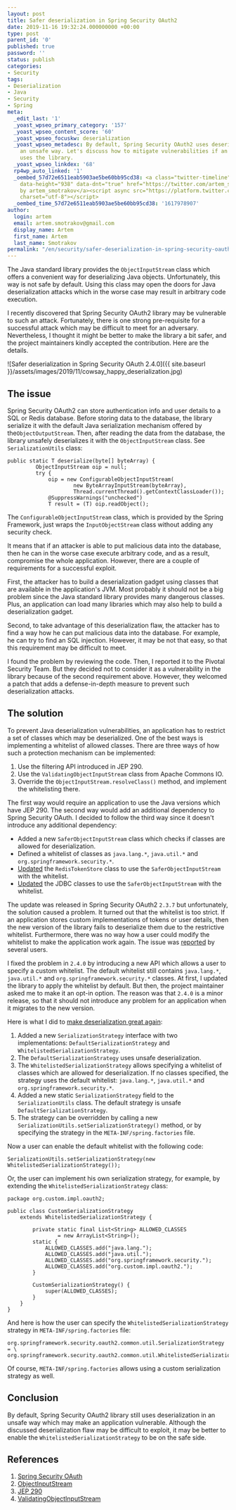 ```yaml
---
layout: post
title: Safer deserialization in Spring Security OAuth2
date: 2019-11-16 19:32:24.000000000 +00:00
type: post
parent_id: '0'
published: true
password: ''
status: publish
categories:
- Security
tags:
- Deserialization
- Java
- Security
- Spring
meta:
  _edit_last: '1'
  _yoast_wpseo_primary_category: '157'
  _yoast_wpseo_content_score: '60'
  _yoast_wpseo_focuskw: deserialization
  _yoast_wpseo_metadesc: By default, Spring Security OAuth2 uses deserialization in
    an unsafe way. Let's discuss how to mitigate vulnerabilities if an application
    uses the library.
  _yoast_wpseo_linkdex: '68'
  rp4wp_auto_linked: '1'
  _oembed_57d72e6511eab5903ae5be60bb95cd38: <a class="twitter-timeline" data-width="625"
    data-height="938" data-dnt="true" href="https://twitter.com/artem_smotrakov?ref_src=twsrc%5Etfw">Tweets
    by artem_smotrakov</a><script async src="https://platform.twitter.com/widgets.js"
    charset="utf-8"></script>
  _oembed_time_57d72e6511eab5903ae5be60bb95cd38: '1617978907'
author:
  login: artem
  email: artem.smotrakov@gmail.com
  display_name: Artem
  first_name: Artem
  last_name: Smotrakov
permalink: "/en/security/safer-deserialization-in-spring-security-oauth.html"
---
```

<!-- wp:paragraph -->

The Java standard library provides the `ObjectInputStream` class which offers a convenient way for deserializing Java objects. Unfortunately, this way is not safe by default. Using this class may open the doors for Java deserialization attacks which in the worse case may result in arbitrary code execution.

<!-- /wp:paragraph -->

<!-- wp:paragraph -->

I recently discovered that Spring Security OAuth2 library may be vulnerable to such an attack. Fortunately, there is one strong pre-requisite for a successful attack which may be difficult to meet for an adversary. Nevertheless, I thought it might be better to make the library a bit safer, and the project maintainers kindly accepted the contribution. Here are the details.

<!-- /wp:paragraph -->

<!-- wp:image {"id":3656,"sizeSlug":"large","className":"noborder"} -->

![Safer deserialization in Spring Security OAuth 2.4.0]({{ site.baseurl }}/assets/images/2019/11/cowsay_happy_deserialization.jpg)

<!-- /wp:image -->

<!-- wp:more -->  
<!--more-->  
<!-- /wp:more -->

<!-- wp:heading -->

## The issue

<!-- /wp:heading -->

<!-- wp:paragraph -->

Spring Security OAuth2 can store authentication info and user details to a SQL or Redis database. Before storing data to the database, the library serialize it with the default Java serialization mechanism offered by the`ObjectOutputStream`. Then, after reading the data from the database, the library unsafely deserializes it with the `ObjectInputStream` class. See `SerializationUtils` class:

<!-- /wp:paragraph -->

<!-- wp:code {"className":"console"} -->

```
public static T deserialize(byte[] byteArray) {
         ObjectInputStream oip = null;
         try {
             oip = new ConfigurableObjectInputStream(
                     new ByteArrayInputStream(byteArray),
                     Thread.currentThread().getContextClassLoader());
             @SuppressWarnings("unchecked")
             T result = (T) oip.readObject();
```

<!-- /wp:code -->

<!-- wp:paragraph -->

The `ConfigurableObjectInputStream` class, which is provided by the Spring Framework, just wraps the `InputObjectStream` class without adding any security check.

<!-- /wp:paragraph -->

<!-- wp:paragraph -->

It means that if an attacker is able to put malicious data into the database, then he can in the worse case execute arbitrary code, and as a result, compromise the whole application. However, there are a couple of requirements for a successful exploit.

<!-- /wp:paragraph -->

<!-- wp:paragraph -->

First, the attacker has to build a deserialization gadget using classes that are available in the application's JVM. Most probably it should not be a big problem since the Java standard library provides many dangerous classes. Plus, an application can load many libraries which may also help to build a deserialization gadget.

<!-- /wp:paragraph -->

<!-- wp:paragraph -->

Second, to take advantage of this deserialization flaw, the attacker has to find a way how he can put malicious data into the database. For example, he can try to find an SQL injection. However, it may be not that easy, so that this requirement may be difficult to meet.

<!-- /wp:paragraph -->

<!-- wp:paragraph -->

I found the problem by reviewing the code. Then, I reported it to the Pivotal Security Team. But they decided not to consider it as a vulnerability in the library because of the second requirement above. However, they welcomed a patch that adds a defense-in-depth measure to prevent such deserialization attacks.

<!-- /wp:paragraph -->

<!-- wp:heading -->

## The solution

<!-- /wp:heading -->

<!-- wp:paragraph -->

To prevent Java deserialization vulnerabilities, an application has to restrict a set of classes which may be deserialized. One of the best ways is implementing a whitelist of allowed classes. There are three ways of how such a protection mechanism can be implemented:

<!-- /wp:paragraph -->

<!-- wp:list {"ordered":true} -->

1. Use the filtering API introduced in JEP 290.
2. Use the `ValidatingObjectInputStream` class from Apache Commons IO.
3. Override the `ObjectInputStream.resolveClass()` method, and implement the whitelisting there.

<!-- /wp:list -->

<!-- wp:paragraph -->

The first way would require an application to use the Java versions which have JEP 290. The second way would add an additional dependency to Spring Security OAuth. I decided to follow the third way since it doesn't introduce any additional dependency:

<!-- /wp:paragraph -->

<!-- wp:list -->

- Added a new `SaferObjectInputStream` class which checks if classes are allowed for deserialization.
- Defined a whitelist of classes as `java.lang.*`, `java.util.*` and `org.springframework.security.*`.
- [Updated](https://github.com/spring-projects/spring-security-oauth/pull/1703) the `RedisTokenStore` class to use the `SaferObjectInputStream` with the whitelist.
- [Updated](https://github.com/spring-projects/spring-security-oauth/pull/1760) the JDBC classes to use the `SaferObjectInputStream` with the whitelist.

<!-- /wp:list -->

<!-- wp:paragraph -->

The update was released in Spring Security OAuth2 `2.3.7` but unfortunately, the solution caused a problem. It turned out that the whitelist is too strict. If an application stores custom implementations of tokens or user details, then the new version of the library fails to deserialize them due to the restrictive whitelist. Furthermore, there was no way how a user could modify the whitelist to make the application work again. The issue was [reported](https://github.com/spring-projects/spring-security-oauth/issues/1759#issuecomment-543076614) by several users.

<!-- /wp:paragraph -->

<!-- wp:paragraph -->

I fixed the problem in `2.4.0` by introducing a new API which allows a user to specify a custom whitelist. The default whitelist still contains `java.lang.*`, `java.util.*` and `org.springframework.security.*` classes. At first, I updated the library to apply the whitelist by default. But then, the project maintainer asked me to make it an opt-in option. The reason was that `2.4.0` is a minor release, so that it should not introduce any problem for an application when it migrates to the new version.

<!-- /wp:paragraph -->

<!-- wp:paragraph -->

Here is what I did to [make deserialization great again](https://github.com/spring-projects/spring-security-oauth/pull/1784):

<!-- /wp:paragraph -->

<!-- wp:list {"ordered":true} -->

1. Added a new `SerializationStrategy` interface with two implementations: `DefaultSerializationStrategy` and `WhitelistedSerializationStrategy`.
2. The `DefaultSerializationStrategy` uses unsafe deserialization.
3. The `WhitelistedSerializationStrategy` allows specifying a whitelist of classes which are allowed for deserialization. If no classes specified, the strategy uses the default whitelist: `java.lang.*`, `java.util.*` and `org.springframework.security.*`.
4. Added a new static `SerializationStrategy` field to the `SerializationUtils` class. The default strategy is unsafe `DefaultSerializationStrategy`.
5. The strategy can be overridden by calling a new `SerializationUtils.setSerializationStrategy()` method, or by specifying the strategy in the `META-INF/spring.factories` file.

<!-- /wp:list -->

<!-- wp:paragraph -->

Now a user can enable the default whitelist with the following code:

<!-- /wp:paragraph -->

<!-- wp:code {"className":"console"} -->

```
SerializationUtils.setSerializationStrategy(new WhitelistedSerializationStrategy());
```

<!-- /wp:code -->

<!-- wp:paragraph -->

Or, the user can implement his own serialization strategy, for example, by extending the `WhitelistedSerializationStrategy` class:

<!-- /wp:paragraph -->

<!-- wp:code {"className":"console"} -->

```
package org.custom.impl.oauth2;

public class CustomSerializationStrategy
    extends WhitelistedSerializationStrategy {

        private static final List<String> ALLOWED_CLASSES 
                = new ArrayList<String>();
        static {
            ALLOWED_CLASSES.add("java.lang.");
            ALLOWED_CLASSES.add("java.util.");
            ALLOWED_CLASSES.add("org.springframework.security.");
            ALLOWED_CLASSES.add("org.custom.impl.oauth2.");
        }

        CustomSerializationStrategy() {
            super(ALLOWED_CLASSES);
        }
    }
}
```

<!-- /wp:code -->

<!-- wp:paragraph -->

And here is how the user can specify the `WhitelistedSerializationStrategy` strategy in `META-INF/spring.factories` file:

<!-- /wp:paragraph -->

<!-- wp:preformatted {"className":"console"} -->

```
org.springframework.security.oauth2.common.util.SerializationStrategy = \
org.springframework.security.oauth2.common.util.WhitelistedSerializationStrategy
```

<!-- /wp:preformatted -->

<!-- wp:paragraph -->

Of course, `META-INF/spring.factories` allows using a custom serialization strategy as well.

<!-- /wp:paragraph -->

<!-- wp:heading -->

## Conclusion

<!-- /wp:heading -->

<!-- wp:paragraph -->

By default, Spring Security OAuth2 library still uses deserialization in an unsafe way which may make an application vulnerable. Although the discussed deserialization flaw may be difficult to exploit, it may be better to enable the `WhitelistedSerializationStrategy` to be on the safe side.

<!-- /wp:paragraph -->

<!-- wp:heading -->

## References

<!-- /wp:heading -->

<!-- wp:list {"ordered":true} -->

1. [Spring Security OAuth](https://github.com/spring-projects/spring-security-oauth)
2. [ObjectInputStream](https://docs.oracle.com/javase/8/docs/api/java/io/ObjectInputStream.html)
3. [JEP 290](https://openjdk.java.net/jeps/290)
4. [ValidatingObjectInputStream](https://commons.apache.org/proper/commons-io/javadocs/api-2.5/org/apache/commons/io/serialization/ValidatingObjectInputStream.html)

<!-- /wp:list -->


